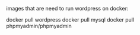 images that are need to run wordpress on docker: 

docker pull wordpress docker
pull mysql docker 
pull phpmyadmin/phpmyadmin
